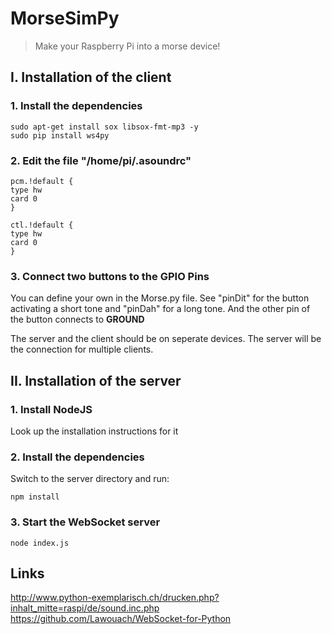 # MorseSimPy
> Make your Raspberry Pi into a morse device!

## I. Installation of the client

### 1. Install the dependencies
```
sudo apt-get install sox libsox-fmt-mp3 -y
sudo pip install ws4py
```

### 2. Edit the file "/home/pi/.asoundrc"
```
pcm.!default {
type hw
card 0
}

ctl.!default {
type hw
card 0
}
```

### 3. Connect two buttons to the GPIO Pins
You can define your own in the Morse.py file. 
See "pinDit" for the button activating a short tone and "pinDah" for a long tone.
And the other pin of the button connects to **GROUND**

The server and the client should be on seperate devices. 
The server will be the connection for multiple clients.

## II. Installation of the server

### 1. Install NodeJS
Look up the installation instructions for it

### 2. Install the dependencies
Switch to the server directory and run:
```
npm install
```

### 3. Start the WebSocket server
```
node index.js
```

## Links
http://www.python-exemplarisch.ch/drucken.php?inhalt_mitte=raspi/de/sound.inc.php
https://github.com/Lawouach/WebSocket-for-Python


